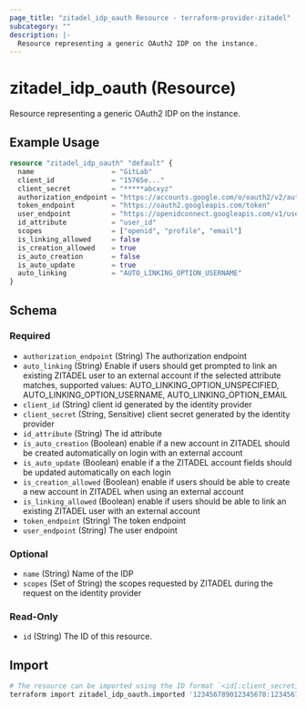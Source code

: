 ```yaml
---
page_title: "zitadel_idp_oauth Resource - terraform-provider-zitadel"
subcategory: ""
description: |-
  Resource representing a generic OAuth2 IDP on the instance.
---
```


# zitadel_idp_oauth (Resource)

Resource representing a generic OAuth2 IDP on the instance.

## Example Usage

```terraform
resource "zitadel_idp_oauth" "default" {
  name                   = "GitLab"
  client_id              = "15765e..."
  client_secret          = "*****abcxyz"
  authorization_endpoint = "https://accounts.google.com/o/oauth2/v2/auth"
  token_endpoint         = "https://oauth2.googleapis.com/token"
  user_endpoint          = "https://openidconnect.googleapis.com/v1/userinfo"
  id_attribute           = "user_id"
  scopes                 = ["openid", "profile", "email"]
  is_linking_allowed     = false
  is_creation_allowed    = true
  is_auto_creation       = false
  is_auto_update         = true
  auto_linking           = "AUTO_LINKING_OPTION_USERNAME"
}
```

<!-- schema generated by tfplugindocs -->
## Schema

### Required

- `authorization_endpoint` (String) The authorization endpoint
- `auto_linking` (String) Enable if users should get prompted to link an existing ZITADEL user to an external account if the selected attribute matches, supported values: AUTO_LINKING_OPTION_UNSPECIFIED, AUTO_LINKING_OPTION_USERNAME, AUTO_LINKING_OPTION_EMAIL
- `client_id` (String) client id generated by the identity provider
- `client_secret` (String, Sensitive) client secret generated by the identity provider
- `id_attribute` (String) The id attribute
- `is_auto_creation` (Boolean) enable if a new account in ZITADEL should be created automatically on login with an external account
- `is_auto_update` (Boolean) enable if a the ZITADEL account fields should be updated automatically on each login
- `is_creation_allowed` (Boolean) enable if users should be able to create a new account in ZITADEL when using an external account
- `is_linking_allowed` (Boolean) enable if users should be able to link an existing ZITADEL user with an external account
- `token_endpoint` (String) The token endpoint
- `user_endpoint` (String) The user endpoint

### Optional

- `name` (String) Name of the IDP
- `scopes` (Set of String) the scopes requested by ZITADEL during the request on the identity provider

### Read-Only

- `id` (String) The ID of this resource.

## Import

```bash
# The resource can be imported using the ID format `<id[:client_secret]>`, e.g.
terraform import zitadel_idp_oauth.imported '123456789012345678:1234567890abcdef'
```
